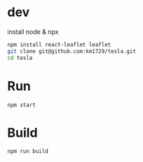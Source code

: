 # dev
install node & npx
```bash
npm install react-leaflet leaflet
git clone git@github.com:km1729/tesla.git
cd tesla
```

# Run
`npm start`

# Build
`npm run build`